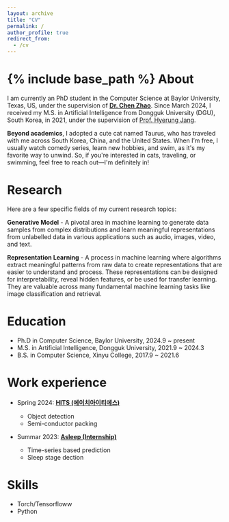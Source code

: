 ```yaml
---
layout: archive
title: "CV"
permalink: /
author_profile: true
redirect_from:
  - /cv
---
```


{% include base_path %}
About
======
I am currently an PhD student in the Computer Science at Baylor University, Texas, US, under the supervision of [**Dr. Chen Zhao**](https://charliezhaoyinpeng.github.io/homepage/). Since March 2024, I received my M.S. in Artificial Intelligence from Dongguk University (DGU), South Korea, in 2021, under the supervision of [Prof. Hyerung Jang](https://sites.google.com/view/hrjang/home). 

**Beyond academics**, I adopted a cute cat named Taurus, who has traveled with me across South Korea, China, and the United States. When I’m free, I usually watch comedy series, learn new hobbies, and swim, as it's my favorite way to unwind. So, if you're interested in cats, traveling, or swimming, feel free to reach out—I'm definitely in!


Research
======
Here are a few specific fields of my current research topics:

**Generative Model** - A pivotal area in machine learning to generate data samples from complex distributions and learn meaningful representations from unlabelled data in various applications such as audio, images, video, and text.

**Representation Learning** - A process in machine learning where algorithms extract meaningful patterns from raw data to create representations that are easier to understand and process. These representations can be designed for interpretability, reveal hidden features, or be used for transfer learning. They are valuable across many fundamental machine learning tasks like image classification and retrieval.


Education
======
* Ph.D in Computer Science, Baylor University, 2024.9 ~ present
* M.S. in Artificial Intelligence, Dongguk University, 2021.9 ~ 2024.3
* B.S. in Computer Science, Xinyu College, 2017.9 ~ 2021.6

Work experience
======
* Spring 2024: [**HITS (에이치아이티에스)**](http://highimage.co.kr/)
  * Object detection
  * Semi-conductor packing
  <!-- * <ul http://highimage.co.kr/ > -->

* Summar 2023: [**Asleep (Internship)**](https://www.asleep.ai/en/company)
  * Time-series based prediction
  * Sleep stage dection

  
Skills
======
* Torch/Tensorfloww
* Python

<!-- Publications
======
  <ul>{% for post in site.publications reversed %}
    {% include archive-single-cv.html %}
  {% endfor %}</ul> -->
  
<!-- Talks
======
  <ul>{% for post in site.talks reversed %}
    {% include archive-single-talk-cv.html  %}
  {% endfor %}</ul>
  
Teaching
======
  <ul>{% for post in site.teaching reversed %}
    {% include archive-single-cv.html %}
  {% endfor %}</ul>
  
Service and leadership
======
* Currently signed in to 43 different slack teams -->
